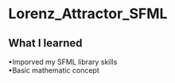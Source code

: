 # Lorenz_Attractor_SFML
## What I learned <br>
•Imporved my SFML library skills <br>
•Basic mathematic concept 